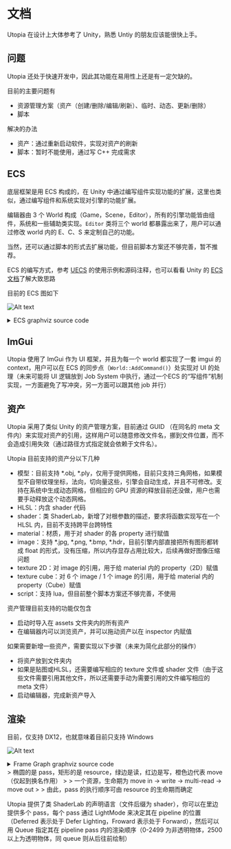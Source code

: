 # 文档

Utopia 在设计上大体参考了 Unity，熟悉 Untiy 的朋友应该能很快上手。

## 问题

Utopia 还处于快速开发中，因此其功能在易用性上还是有一定欠缺的。

目前的主要问题有

- 资源管理方案（资产（创建/删除/编辑/刷新）、临时、动态、更新/删除）
- 脚本

解决的办法

- 资产：通过重新启动软件，实现对资产的刷新
- 脚本：暂时不能使用，通过写 C++ 完成需求

## ECS

底层框架是用 ECS 构成的，在 Unity 中通过编写组件实现功能的扩展，这里也类似，通过编写组件和系统实现对引擎的功能扩展。

编辑器由 3 个 World 构成（Game，Scene，Editor），所有的引擎功能皆由组件，系统和一些辅助类实现。`Editor` 类将三个 world 都暴露出来了，用户可以通过修改 world 内的 E、C、S 来定制自己的功能。

当然，还可以通过脚本的形式去扩展功能，但目前脚本方案还不够完善，暂不推荐。

ECS 的编写方式，参考 [UECS](https://github.com/Ubpa/UECS) 的使用示例和源码注释，也可以看看 Unity 的 [ECS 文档](https://docs.unity3d.com/Packages/com.unity.entities@0.14/manual/index.html)了解大致思路

目前的 ECS 图如下

![Alt text](https://g.gravizo.com/source/gravizo_mask_ecs?https%3A%2F%2Fraw.githubusercontent.com%2FUbpa%2FUtopia%2Fmaster%2Fdoc_zhCN.md)

<details>  
<summary>ECS graphviz source code</summary>
gravizo_mask_ecs
digraph G {
  node [
    fontcolor = "white"
    fontname = "consolas"
    style = "filled"
  ]
  subgraph "Component Nodes" {
    node [
      color = "#6597AD"
      shape = "ellipse"
    ]
    "struct Ubpa::Utopia::LocalToParent"
    "struct Ubpa::Utopia::Children"
    "struct Ubpa::Utopia::Rotation"
    "struct Ubpa::Utopia::Roamer"
    "struct Ubpa::Utopia::LocalToWorld"
    "struct Ubpa::Utopia::WorldToLocal"
    "struct Ubpa::Utopia::Parent"
    "struct Ubpa::Utopia::RotationEuler"
    "struct Ubpa::Utopia::Scale"
    "struct Ubpa::Utopia::Translation"
    "struct Ubpa::Utopia::Camera"
  }
  subgraph "Singleton Nodes" {
    node [
      color = "#BFB500"
      shape = "ellipse"
    ]
    "struct Ubpa::Utopia::WorldTime"
    "struct Ubpa::Utopia::Input"
  }
  subgraph "System Function Nodes" {
    node [
      color = "#F79646"
      shape = "box"
    ]
    "WorldTimeSystem"
    "LocalToParentSystem"
    "WorldToLocalSystem"
    "RotationEulerSystem"
    "TRSToLocalToParentSystem"
    "TRSToWorldToLocalSystem"
    "CameraSystem"
    "InputSystem"
    "RoamerSystem"
  }
  subgraph "LastFrame Edges" {
    edge [ color = "#60C5F1" ]
  }
  subgraph "Write Edges" {
    edge [ color = "#F47378" ]
    "TRSToLocalToParentSystem" -> "struct Ubpa::Utopia::LocalToParent"
    "WorldTimeSystem" -> "struct Ubpa::Utopia::WorldTime"
    "CameraSystem" -> "struct Ubpa::Utopia::Camera"
    "LocalToParentSystem" -> "struct Ubpa::Utopia::LocalToWorld"
    "WorldToLocalSystem" -> "struct Ubpa::Utopia::WorldToLocal"
    "RotationEulerSystem" -> "struct Ubpa::Utopia::Rotation"
    "TRSToWorldToLocalSystem" -> "struct Ubpa::Utopia::LocalToWorld"
    "InputSystem" -> "struct Ubpa::Utopia::Input"
    "RoamerSystem" -> "struct Ubpa::Utopia::Translation"
    "RoamerSystem" -> "struct Ubpa::Utopia::Rotation"
  }
  subgraph "Latest Edges" {
    edge [ color = "#6BD089" ]
    "struct Ubpa::Utopia::Translation" -> "TRSToLocalToParentSystem"
    "struct Ubpa::Utopia::Children" -> "LocalToParentSystem"
    "struct Ubpa::Utopia::LocalToWorld" -> "WorldToLocalSystem"
    "struct Ubpa::Utopia::RotationEuler" -> "RotationEulerSystem"
    "struct Ubpa::Utopia::Scale" -> "TRSToLocalToParentSystem"
    "struct Ubpa::Utopia::Rotation" -> "TRSToLocalToParentSystem"
    "struct Ubpa::Utopia::Scale" -> "TRSToWorldToLocalSystem"
    "struct Ubpa::Utopia::Translation" -> "TRSToWorldToLocalSystem"
    "struct Ubpa::Utopia::Rotation" -> "TRSToWorldToLocalSystem"
    "struct Ubpa::Utopia::Roamer" -> "RoamerSystem"
    "struct Ubpa::Utopia::WorldTime" -> "RoamerSystem"
    "struct Ubpa::Utopia::Input" -> "RoamerSystem"
  }
  subgraph "Order Edges" {
    edge [ color = "#00A2E8" ]
    "TRSToLocalToParentSystem" -> "LocalToParentSystem"
    "TRSToWorldToLocalSystem" -> "LocalToParentSystem"
  }
  subgraph "All Edges" {
    edge [
      arrowhead = "crow"
      color = "#C785C8"
      style = "dashed"
    ]
  }
  subgraph "Any Edges" {
    edge [
      arrowhead = "diamond"
      color = "#C785C8"
      style = "dashed"
    ]
  }
  subgraph "None Edges" {
    edge [
      arrowhead = "odot"
      color = "#C785C8"
      style = "dashed"
    ]
    "LocalToParentSystem" -> "struct Ubpa::Utopia::Parent"
    "TRSToWorldToLocalSystem" -> "struct Ubpa::Utopia::LocalToParent"
  }
  node [ color=".0 .0 .0" ];
}
gravizo_mask_ecs
</details>

## ImGui

Utopia 使用了 ImGui 作为 UI 框架，并且为每一个 world 都实现了一套 imgui 的 context，用户可以在 ECS 的同步点（`World::AddCommand()`）处实现对 UI 的处理（未来可能将 UI 逻辑放到 Job System 中执行，通过一个ECS 的“写组件”机制实现，一方面避免了写冲突，另一方面可以跟其他 job 并行）

## 资产

Utopia 采用了类似 Unity 的资产管理方案，目前通过 GUID （在同名的 meta 文件内）来实现对资产的引用，这样用户可以随意修改文件名，挪到文件位置，而不会造成引用失效（通过路径方式指定就会依赖于文件名）。

Utopia 目前支持的资产分以下几种

- 模型：目前支持 *.obj, *.ply，仅用于提供网格，目前只支持三角网格，如果模型不自带纹理坐标，法向，切向量这些，引擎会自动生成，并且不可修改。支持在系统中生成动态网格，但相应的 GPU 资源的释放目前还没做，用户也需要手动释放这个动态网格。
- HLSL：内含 shader 代码
- shader：类 ShaderLab，新增了对根参数的描述，要求将函数实现写在一个 HLSL 内，目前不支持跨平台跨特性
- material：材质，用于对 shader 的各 property 进行赋值
- image：支持 *.jpg, *.png, *.bmp, *.hdr，目前引擎内部直接把所有图形都转成 float 的形式，没有压缩，所以内存显存占用比较大，后续再做好图像压缩问题
- texture 2D：对 image 的引用，用于给 material 内的 property（2D）赋值
- texture cube：对 6 个 image / 1 个 image 的引用，用于给 material 内的 property（Cube）赋值
- script：支持 lua，但目前整个脚本方案还不够完善，不使用

资产管理目前支持的功能仅包含

- 启动时导入在 assets 文件夹内的所有资产
- 在编辑器内可以浏览资产，并可以拖动资产以在 inspector 内赋值

如果需要新增一些资产，需要实现以下步骤（未来为简化此部分的操作）

- 将资产放到文件夹内
- 如果是贴图或HLSL，还需要编写相应的 texture 文件或 shader 文件（由于这些文件需要引用其他文件，所以还需要手动为需要引用的文件编写相应的 meta 文件）
- 启动编辑器，完成新资产导入

## 渲染

目前，仅支持 DX12，也就意味着目前只支持 Windows

![Alt text](https://g.gravizo.com/source/gravizo_mask_fg?https%3A%2F%2Fraw.githubusercontent.com%2FUbpa%2FUtopia%2Fmaster%2Fdoc_zhCN.md)

<details>  
<summary>Frame Graph graphviz source code</summary>
gravizo_mask_fg
digraph G {
  node [
    fontcolor = "white"
    fontname = "consolas"
    style = "filled"
  ];
  subgraph "Resource Nodes" {
    node [
      color = "#F79646"
      shape = "box"
    ];
    "GBuffer0"
    "GBuffer1"
    "GBuffer2"
    "Defer Lighted"
    "Defer Lighted with Sky"
    "Scene"
    "Present"
    "Defer Depth Stencil"
    "Forward Depth Stencil"
    "Irradiance Map"
    "PreFilter Map"
  }
  subgraph "Pass Nodes" {
    node [
      color = "#6597AD"
      shape = "ellipse"
    ]
    "GBuffer Pass"
    "IBL"
    "Defer Lighting"
    "Skybox"
    "Forward"
    "Post Process"
  }
  subgraph "Read Edges" {
    edge [ color = "#9BBB59" ]
    "GBuffer0" -> "Defer Lighting"
    "Irradiance Map" -> "Forward"
    "GBuffer1" -> "Defer Lighting"
    "GBuffer2" -> "Defer Lighting"
    "Defer Depth Stencil" -> "Defer Lighting"
    "Irradiance Map" -> "Defer Lighting"
    "PreFilter Map" -> "Defer Lighting"
    "Defer Depth Stencil" -> "Skybox"
    "PreFilter Map" -> "Forward"
    "Scene" -> "Post Process"
  }
  subgraph "Write Edges" {
    edge [ color = "#ED1C24" ]
    "GBuffer Pass" -> "GBuffer0"
    "GBuffer Pass" -> "GBuffer1"
    "GBuffer Pass" -> "GBuffer2"
    "GBuffer Pass" -> "Defer Depth Stencil"
    "Defer Lighting" -> "Defer Lighted"
    "IBL" -> "Irradiance Map"
    "IBL" -> "PreFilter Map"
    "Skybox" -> "Defer Lighted with Sky"
    "Forward" -> "Forward Depth Stencil"
    "Forward" -> "Scene"
    "Post Process" -> "Present"
  }
  subgraph "Move Edges" {
    edge [ color = "#F79646" ]
    "Defer Lighted" -> "Defer Lighted with Sky"
    "Defer Lighted with Sky" -> "Scene"
    "Defer Depth Stencil" -> "Forward Depth Stencil"
  }
  node [ color=".0 .0 .0" ];
}
gravizo_mask_fg
</details>
> 椭圆的是 pass，矩形的是 resource，绿边是读，红边是写，橙色边代表 move（仅起到换名作用）
>
> 一个资源，生命期为 move in -> write -> multi-read -> move out
>
> 由此，pass 的执行顺序可由 resource 的生命期而确定

Utopia 提供了类 ShaderLab 的声明语言（文件后缀为 shader），你可以在里边提供多个 pass，每个 pass 通过 LightMode 来决定其在 pipeline 的位置（Deferred 表示处于 Defer Lighting，Froward 表示处于 Forward），然后可以用 Queue 指定其在 pipeline pass 内的渲染顺序（0-2499 为非透明物体，2500以上为透明物体，同 queue 则从后往前绘制）

